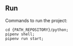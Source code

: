 ## Run

Commands to run the project:

```
cd {PATH_REPOSITORY}/python;
pipenv shell;
pipenv run start;
```